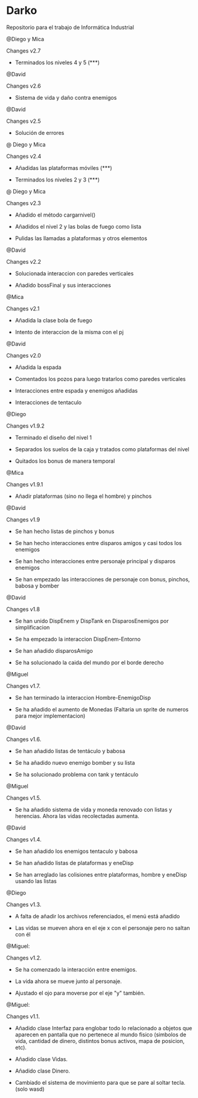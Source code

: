 # Darko
Repositorio para el trabajo de Informática Industrial

@Diego y Mica

Changes v2.7

- Terminados los niveles 4 y 5 (***)


@David

Changes v2.6

- Sistema de vida y daño contra enemigos 


@David

Changes v2.5

- Solución de errores


@ Diego y Mica

Changes v2.4

- Añadidas las plataformas móviles (***)

- Terminados los niveles 2 y 3 (***)

@ Diego y Mica

Changes v2.3

- Añadido el método cargarnivel()

- Añadidos el nivel 2 y las bolas de fuego como lista

- Pulidas las llamadas a plataformas y otros elementos

@David

Changes v2.2

- Solucionada interaccion con paredes verticales

- Añadido bossFinal y sus interacciones

@Mica

Changes v2.1

- Añadida la clase bola de fuego

- Intento de interaccion de la misma con el pj

@David

Changes v2.0

- Añadida la espada

- Comentados los pozos para luego tratarlos como paredes verticales

- Interacciones entre espada y enemigos añadidas

- Interacciones de tentaculo

@Diego

Changes v1.9.2

- Terminado el diseño del nivel 1

- Separados los suelos de la caja y tratados como plataformas del nivel

- Quitados los bonus de manera temporal

@Mica

Changes v1.9.1 

- Añadir plataformas (sino no llega el hombre) y pinchos

@David

Changes v1.9

- Se han hecho listas de pinchos y bonus

- Se han hecho interacciones entre disparos amigos y casi todos los enemigos

- Se han hecho interacciones entre personaje principal y disparos enemigos

- Se han empezado las interacciones de personaje con bonus, pinchos, babosa y bomber


@David

Changes v1.8

- Se han unido DispEnem y DispTank en DisparosEnemigos por simplificacion

- Se ha empezado la interaccion DispEnem-Entorno

- Se han añadido disparosAmigo

- Se ha solucionado la caida del mundo por el borde derecho


@Miguel

Changes v1.7.

- Se han terminado la interaccion Hombre-EnemigoDisp

- Se ha añadido el aumento de Monedas (Faltaria un sprite de numeros para mejor implementacion)


@David

Changes v1.6.

- Se han añadido listas de tentáculo y babosa

- Se ha añadido nuevo enemigo bomber y su lista

- Se ha solucionado problema con tank y tentáculo


@Miguel

Changes v1.5.


- Se ha añadido sistema de vida y moneda renovado con listas y herencias. Ahora las vidas recolectadas aumenta.


@David

Changes v1.4.

- Se han añadido los enemigos tentaculo y babosa

- Se han añadido listas de plataformas y eneDisp

- Se han arreglado las colisiones entre plataformas, hombre y eneDisp usando las listas


@Diego

Changes v1.3.

- A falta de añadir los archivos referenciados, el menú está añadido


- Las vidas se mueven ahora en el eje x con el personaje pero no saltan con él


@Miguel:

Changes v1.2.


- Se ha comenzado la interacción entre enemigos.


- La vida ahora se mueve junto al personaje.


- Ajustado el ojo para moverse por el eje "y" también.


@Miguel:

Changes v1.1.

- Añadido clase Interfaz para englobar todo lo relacionado a objetos que aparecen en pantalla que no pertenece al mundo fisico (simbolos de vida, cantidad de dinero, distintos bonus activos, mapa de posicion, etc).

- Añadido clase Vidas.

- Añadido clase Dinero.

- Cambiado el sistema de movimiento para que se pare al soltar tecla. (solo wasd)

